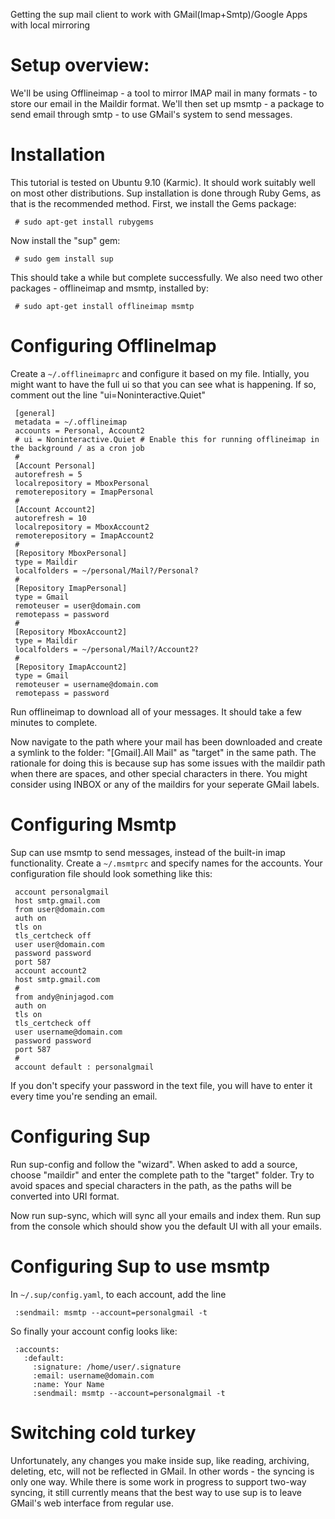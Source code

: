 Getting the sup mail client to work with GMail(Imap+Smtp)/Google
Apps with local mirroring

# Setup overview:

We'll be using Offlineimap - a tool to mirror IMAP mail in many
formats - to store our email in the Maildir format. We'll then set
up msmtp - a package to send email through smtp - to use GMail's
system to send messages.

# Installation

This tutorial is tested on Ubuntu 9.10 (Karmic). It should work
suitably well on most other distributions. Sup installation is done
through Ruby Gems, as that is the recommended method. First, we
install the Gems package:

     # sudo apt-get install rubygems

Now install the "sup" gem:

     # sudo gem install sup

This should take a while but complete successfully.
We also need two other packages - offlineimap and msmtp, installed
by:

     # sudo apt-get install offlineimap msmtp

# Configuring OfflineImap

Create a `~/.offlineimaprc` and configure it based on my file.
Intially, you might want to have the full ui so that you can see
what is happening. If so, comment out the line
"ui=Noninteractive.Quiet"

     [general]
     metadata = ~/.offlineimap
     accounts = Personal, Account2
     # ui = Noninteractive.Quiet # Enable this for running offlineimap in the background / as a cron job
     #
     [Account Personal]
     autorefresh = 5
     localrepository = MboxPersonal
     remoterepository = ImapPersonal
     #
     [Account Account2]
     autorefresh = 10
     localrepository = MboxAccount2
     remoterepository = ImapAccount2
     #
     [Repository MboxPersonal]
     type = Maildir
     localfolders = ~/personal/Mail?/Personal?
     #
     [Repository ImapPersonal]
     type = Gmail
     remoteuser = user@domain.com
     remotepass = password
     #
     [Repository MboxAccount2]
     type = Maildir
     localfolders = ~/personal/Mail?/Account2?
     #
     [Repository ImapAccount2]
     type = Gmail
     remoteuser = username@domain.com
     remotepass = password

Run offlineimap to download all of your messages. It should take a
few minutes to complete.

Now navigate to the path where your mail has been downloaded and
create a symlink to the folder: "[Gmail].All Mail" as "target" in
the same path. The rationale for doing this is because sup has some
issues with the maildir path when there are spaces, and other
special characters in there. You might consider using INBOX or any
of the maildirs for your seperate GMail labels.

# Configuring Msmtp

Sup can use msmtp to send messages, instead of the built-in imap
functionality. Create a `~/.msmtprc` and specify names for the
accounts. Your configuration file should look something like this:

     account personalgmail
     host smtp.gmail.com
     from user@domain.com
     auth on
     tls on
     tls_certcheck off
     user user@domain.com
     password password
     port 587
     account account2
     host smtp.gmail.com
     #
     from andy@ninjagod.com
     auth on
     tls on
     tls_certcheck off
     user username@domain.com
     password password
     port 587
     #
     account default : personalgmail

If you don't specify your password in the text file, you will have
to enter it every time you're sending an email.



# Configuring Sup

Run sup-config and follow the "wizard". When asked to add a source,
choose "maildir" and enter the complete path to the "target"
folder. Try to avoid spaces and special characters in the path, as
the paths will be converted into URI format.

Now run sup-sync, which will sync all your emails and index them.
Run sup from the console which should show you the default UI with
all your emails.



# Configuring Sup to use msmtp

In `~/.sup/config.yaml`, to each account, add the line

     :sendmail: msmtp --account=personalgmail -t

So finally your account config looks like:

     :accounts: 
       :default: 
         :signature: /home/user/.signature
         :email: username@domain.com
         :name: Your Name
         :sendmail: msmtp --account=personalgmail -t 

# Switching cold turkey

Unfortunately, any changes you make inside sup, like reading,
archiving, deleting, etc, will not be reflected in GMail. In other
words - the syncing is only one way. While there is some work in
progress to support two-way syncing, it still currently means that
the best way to use sup is to leave GMail's web interface from
regular use.